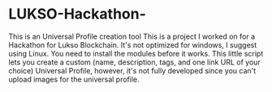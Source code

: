 # LUKSO-Hackathon-
This is an Universal Profile creation tool
This is a project I worked on for a Hackathon for Lukso Blockchain.
It's not optimized for windows, I suggest using Linux.
You need to install the modules before it works.
This little script lets you create a custom (name, description, tags, and one link URL of your choice) Universal Profile, however, it's not fully developed since you can't upload images for the universal profile.
